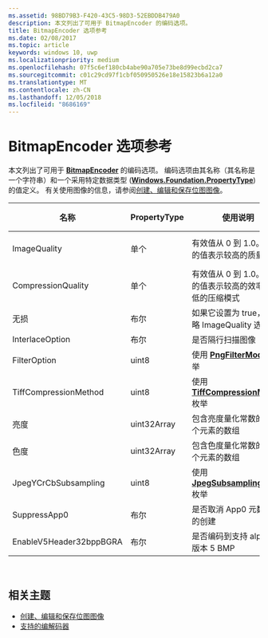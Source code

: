 ```yaml
---
ms.assetid: 98BD79B3-F420-43C5-98D3-52EBDDB479A0
description: 本文列出了可用于 BitmapEncoder 的编码选项。
title: BitmapEncoder 选项参考
ms.date: 02/08/2017
ms.topic: article
keywords: windows 10, uwp
ms.localizationpriority: medium
ms.openlocfilehash: 07f5c6ef180cb4abe90a705e73be8d99ecbd2ca7
ms.sourcegitcommit: c01c29cd97f1cbf050950526e18e15823b6a12a0
ms.translationtype: MT
ms.contentlocale: zh-CN
ms.lasthandoff: 12/05/2018
ms.locfileid: "8686169"
---
```

# <a name="bitmapencoder-options-reference"></a>BitmapEncoder 选项参考


本文列出了可用于 [**BitmapEncoder**](https://msdn.microsoft.com/library/windows/apps/br226206) 的编码选项。 编码选项由其名称（其名称是一个字符串）和一个采用特定数据类型 ([**Windows.Foundation.PropertyType**](https://msdn.microsoft.com/library/windows/apps/br225871)) 的值定义。 有关使用图像的信息，请参阅[创建、编辑和保存位图图像](imaging.md)。

| 名称                    | PropertyType | 使用说明                                                                                        | 有效格式 |
|-------------------------|--------------|----------------------------------------------------------------------------------------------------|---------------|
| ImageQuality            | 单个       | 有效值从 0 到 1.0。 较高的值表示较高的质量                                 | JPEG、JPEG-XR |
| CompressionQuality      | 单个       | 有效值从 0 到 1.0。 较高的值表示较高的效率和较低的压缩模式 | TIFF          |
| 无损                | 布尔      | 如果它设置为 true，将忽略 ImageQuality 选项                                        | JPEG-XR       |
| InterlaceOption         | 布尔      | 是否隔行扫描图像                                                                    | PNG           |
| FilterOption            | uint8        | 使用 [**PngFilterMode**](https://msdn.microsoft.com/library/windows/apps/br226389) 枚举                                | PNG           |
| TiffCompressionMethod   | uint8        | 使用 [**TiffCompressionMode**](https://msdn.microsoft.com/library/windows/apps/br226399) 枚举                    | TIFF          |
| 亮度               | uint32Array  | 包含亮度量化常数的 64 个元素的数组                               | JPEG          |
| 色度             | uint32Array  | 包含色度量化常数的 64 个元素的数组                             | JPEG          |
| JpegYCrCbSubsampling    | uint8        | 使用 [**JpegSubsamplingMode**](https://msdn.microsoft.com/library/windows/apps/br226386) 枚举                    | JPEG          |
| SuppressApp0            | 布尔      | 是否取消 App0 元数据块的创建                                        | JPEG          |
| EnableV5Header32bppBGRA | 布尔      | 是否编码到支持 alpha 的版本 5 BMP                                         | BMP           |

 

## <a name="related-topics"></a>相关主题

* [创建、编辑和保存位图图像](imaging.md)
* [支持的编解码器](supported-codecs.md)

 




